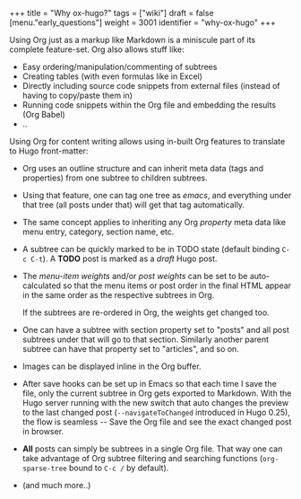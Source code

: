 +++
title = "Why ox-hugo?"
tags = ["wiki"]
draft = false
[menu."early_questions"]
  weight = 3001
  identifier = "why-ox-hugo"
+++

Using Org just as a markup like Markdown is a miniscule part of its
complete feature-set. Org also allows stuff like:

-   Easy ordering/manipulation/commenting of subtrees
-   Creating tables (with even formulas like in Excel)
-   Directly including source code snippets from external files (instead
    of having to copy/paste them in)
-   Running code snippets within the Org file and embedding the results
    (Org Babel)
-   ..

Using Org for content writing allows using in-built Org features to
translate to Hugo front-matter:

-   Org uses an outline structure and can inherit meta data (tags and
    properties) from one subtree to children subtrees.
-   Using that feature, one can tag one tree as _emacs_, and everything
    under that tree (all posts under that) will get that tag
    automatically.
-   The same concept applies to inheriting any Org _property_ meta data
    like menu entry, category, section name, etc.
-   A subtree can be quickly marked to be in TODO state (default binding
    `C-c C-t`). A **TODO** post is marked as a _draft_ Hugo post.
-   The _menu-item weights_ and/or _post weights_ can be set to be
    auto-calculated so that the menu items or post order in the final
    HTML appear in the same order as the respective subtrees in Org.

    If the subtrees are re-ordered in Org, the weights get changed too.
-   One can have a subtree with section property set to "posts" and all
    post subtrees under that will go to that section. Similarly another
    parent subtree can have that property set to "articles", and so on.
-   Images can be displayed inline in the Org buffer.
-   After save hooks can be set up in Emacs so that each time I save the
    file, only the current subtree in Org gets exported to
    Markdown. With the Hugo server running with the new switch that auto
    changes the preview to the last changed post (`--navigateToChanged`
    introduced in Hugo 0.25), the flow is seamless -- Save the Org file
    and see the exact changed post in browser.
-   **All** posts can simply be subtrees in a single Org file. That way
    one can take advantage of Org subtree filtering and searching
    functions (`org-sparse-tree` bound to `C-c /` by default).
-   (and much more..)
